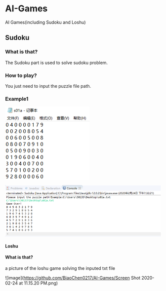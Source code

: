 # AI-Games
AI Games(including Sudoku and Loshu)

## Sudoku
### What is that?
The Sudoku part is used to solve sudoku problem.

### How to play?
You just need to input the puzzle file path.

### Example1

![image](https://github.com/BiaoChen0217/AI-Games/blob/master/s01as.png)

![image](https://github.com/BiaoChen0217/AI-Games/blob/master/solve.png)


#### Loshu

#### What is that?
a picture of the loshu game solving the inputed txt file 

![image](https://github.com/BiaoChen0217/AI-Games/Screen Shot 2020-02-24 at 11.15.20 PM.png)
